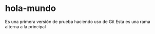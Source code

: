 # hola-mundo
Es una primera versión de prueba haciendo uso de Git
Esta es una rama alterna a la principal
